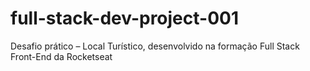 # full-stack-dev-project-001
Desafio prático – Local Turístico, desenvolvido na formação Full Stack Front-End da Rocketseat
